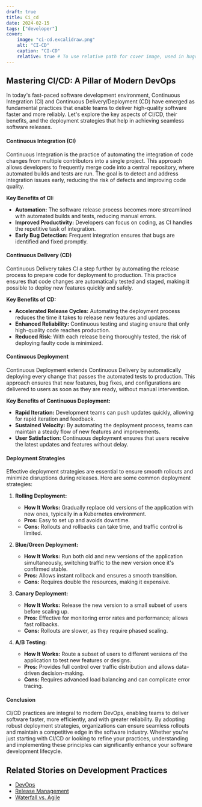 ```yaml
---
draft: true
title: Ci_cd
date: 2024-02-15
tags: ["developer"]
cover:
    image: "ci-cd.excalidraw.png"
    alt: "CI-CD"
    caption: "CI-CD"
    relative: true # To use relative path for cover image, used in hugo Page-bundles
---
```

## Mastering CI/CD: A Pillar of Modern DevOps

In today's fast-paced software development environment, Continuous Integration (CI) and Continuous Delivery/Deployment (CD) have emerged as fundamental practices that enable teams to deliver high-quality software faster and more reliably. Let's explore the key aspects of CI/CD, their benefits, and the deployment strategies that help in achieving seamless software releases.

#### **Continuous Integration (CI)**

Continuous Integration is the practice of automating the integration of code changes from multiple contributors into a single project. This approach allows developers to frequently merge code into a central repository, where automated builds and tests are run. The goal is to detect and address integration issues early, reducing the risk of defects and improving code quality.

**Key Benefits of CI:**

- **Automation:** The software release process becomes more streamlined with automated builds and tests, reducing manual errors.
- **Improved Productivity:** Developers can focus on coding, as CI handles the repetitive task of integration.
- **Early Bug Detection:** Frequent integration ensures that bugs are identified and fixed promptly.

#### **Continuous Delivery (CD)**

Continuous Delivery takes CI a step further by automating the release process to prepare code for deployment to production. This practice ensures that code changes are automatically tested and staged, making it possible to deploy new features quickly and safely.

**Key Benefits of CD:**

- **Accelerated Release Cycles:** Automating the deployment process reduces the time it takes to release new features and updates.
- **Enhanced Reliability:** Continuous testing and staging ensure that only high-quality code reaches production.
- **Reduced Risk:** With each release being thoroughly tested, the risk of deploying faulty code is minimized.

#### **Continuous Deployment**

Continuous Deployment extends Continuous Delivery by automatically deploying every change that passes the automated tests to production. This approach ensures that new features, bug fixes, and configurations are delivered to users as soon as they are ready, without manual intervention.

**Key Benefits of Continuous Deployment:**

- **Rapid Iteration:** Development teams can push updates quickly, allowing for rapid iteration and feedback.
- **Sustained Velocity:** By automating the deployment process, teams can maintain a steady flow of new features and improvements.
- **User Satisfaction:** Continuous deployment ensures that users receive the latest updates and features without delay.

#### **Deployment Strategies**

Effective deployment strategies are essential to ensure smooth rollouts and minimize disruptions during releases. Here are some common deployment strategies:

1. **Rolling Deployment:**

   - **How It Works:** Gradually replace old versions of the application with new ones, typically in a Kubernetes environment.
   - **Pros:** Easy to set up and avoids downtime.
   - **Cons:** Rollouts and rollbacks can take time, and traffic control is limited.
2. **Blue/Green Deployment:**

   - **How It Works:** Run both old and new versions of the application simultaneously, switching traffic to the new version once it's confirmed stable.
   - **Pros:** Allows instant rollback and ensures a smooth transition.
   - **Cons:** Requires double the resources, making it expensive.
3. **Canary Deployment:**

   - **How It Works:** Release the new version to a small subset of users before scaling up.
   - **Pros:** Effective for monitoring error rates and performance; allows fast rollbacks.
   - **Cons:** Rollouts are slower, as they require phased scaling.
4. **A/B Testing:**

   - **How It Works:** Route a subset of users to different versions of the application to test new features or designs.
   - **Pros:** Provides full control over traffic distribution and allows data-driven decision-making.
   - **Cons:** Requires advanced load balancing and can complicate error tracing.

#### **Conclusion**

CI/CD practices are integral to modern DevOps, enabling teams to deliver software faster, more efficiently, and with greater reliability. By adopting robust deployment strategies, organizations can ensure seamless rollouts and maintain a competitive edge in the software industry. Whether you're just starting with CI/CD or looking to refine your practices, understanding and implementing these principles can significantly enhance your software development lifecycle.

## Related Stories on Development Practices

- [DevOps](../dev-practice_devops/index.md)
- [Release Management](../dev-practice_release-management/index.md)
- [Waterfall vs. Agile](../dev-practice_waterfall-vs-agile/index.md)